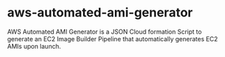 # aws-automated-ami-generator
AWS Automated AMI Generator is a JSON Cloud formation Script to generate an EC2 Image Builder Pipeline that automatically generates EC2 AMIs upon launch.
